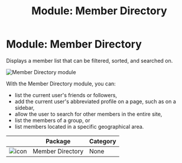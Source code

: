 ﻿---
uid: module-member-directory
locale: en
title: "Module: Member Directory"
dnnversion: 09.02.00
related-topics: module-journal,module-message-center,module-social-groups
---

# Module: Member Directory

Displays a member list that can be filtered, sorted, and searched on.

  

![Member Directory module](/images/scr-module-MemberDirectory.png)

  

With the Member Directory module, you can:

*   list the current user's friends or followers,
*   add the current user's abbreviated profile on a page, such as on a sidebar,
*   allow the user to search for other members in the entire site,
*   list the members of a group, or
*   list members located in a specific geographical area.
 

|                                                 | Package          | Category |
| ----------------------------------------------- | ---------------- | -------- |
| ![icon](/images/ico-module-memberdirectory.png) | Member Directory | None     |
